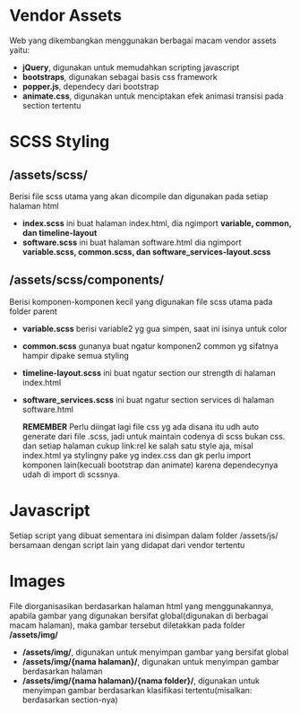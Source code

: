 # Vendor Assets
Web yang dikembangkan menggunakan berbagai macam vendor assets yaitu:

- **jQuery**, digunakan untuk memudahkan scripting javascript
- **bootstraps**, digunakan sebagai basis css framework
- **popper.js**, dependecy dari bootstrap
- **animate.css**, digunakan untuk menciptakan efek animasi transisi pada section tertentu


# SCSS Styling
## /assets/scss/
Berisi file scss utama yang akan dicompile dan digunakan pada setiap halaman html

- **index.scss** ini buat halaman index.html, dia ngimport **variable, common, dan timeline-layout**
- **software.scss** ini buat halaman software.html dia ngimport **variable.scss, common.scss, dan software_services-layout.scss**

## /assets/scss/components/
Berisi komponen-komponen kecil yang digunakan file scss utama pada folder parent

- **variable.scss** berisi variable2 yg gua simpen, saat ini isinya untuk color
- **common.scss** gunanya buat ngatur komponen2 common yg sifatnya hampir dipake semua styling
- **timeline-layout.scss** ini buat ngatur section our strength di halaman index.html
- **software_services.scss** ini buat ngatur section services di halaman software.html

    **REMEMBER**
    Perlu diingat lagi file css yg ada disana itu udh auto generate dari file .scss, jadi untuk maintain codenya di scss bukan css. dan setiap halaman cukup link:rel ke salah satu style aja, misal index.html ya stylingny pake yg index.css dan gk perlu import komponen lain(kecuali bootstrap dan animate) karena dependecynya udah di import di scssnya.


# Javascript
Setiap script yang dibuat sementara ini disimpan dalam folder /assets/js/ bersamaan dengan script lain yang didapat dari vendor tertentu


# Images
File diorganisasikan berdasarkan halaman html yang menggunakannya, apabila gambar yang digunakan bersifat global(digunakan di berbagai macam halaman), maka gambar tersebut diletakkan pada folder **/assets/img/**

- **/assets/img/**, digunakan untuk menyimpan gambar yang bersifat global
- **/assets/img/{nama halaman}/**, digunakan untuk menyimpan gambar berdasarkan halaman
- **/assets/img/{nama halaman}/{nama folder}/**, digunakan untuk menyimpan gambar berdasarkan klasifikasi tertentu(misalkan: berdasarkan section-nya)
